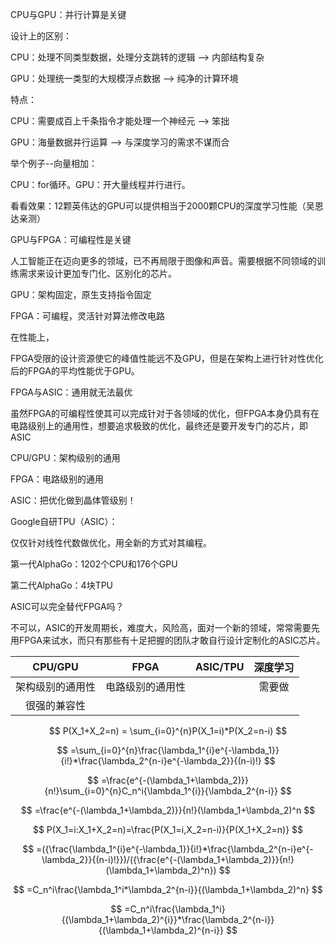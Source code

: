 CPU与GPU：并行计算是关键

设计上的区别：

CPU：处理不同类型数据，处理分支跳转的逻辑 --> 内部结构复杂

GPU：处理统一类型的大规模浮点数据 --> 纯净的计算环境

特点：

CPU：需要成百上千条指令才能处理一个神经元 --> 笨拙

GPU：海量数据并行运算 --> 与深度学习的需求不谋而合

举个例子--向量相加：

CPU：for循环。GPU：开大量线程并行进行。

看看效果：12颗英伟达的GPU可以提供相当于2000颗CPU的深度学习性能（吴恩达亲测）



GPU与FPGA：可编程性是关键

人工智能正在迈向更多的领域，已不再局限于图像和声音。需要根据不同领域的训练需求来设计更加专门化、区别化的芯片。

GPU：架构固定，原生支持指令固定

FPGA：可编程，灵活针对算法修改电路

在性能上，

FPGA受限的设计资源使它的峰值性能远不及GPU，但是在架构上进行针对性优化后的FPGA的平均性能优于GPU。



FPGA与ASIC：通用就无法最优

虽然FPGA的可编程性使其可以完成针对于各领域的优化，但FPGA本身仍具有在电路级别上的通用性，想要追求极致的优化，最终还是要开发专门的芯片，即ASIC

CPU/GPU：架构级别的通用

FPGA：电路级别的通用

ASIC：把优化做到晶体管级别！

Google自研TPU（ASIC）：

仅仅针对线性代数做优化，用全新的方式对其编程。

第一代AlphaGo：1202个CPU和176个GPU

第二代AlphaGo：4块TPU

ASIC可以完全替代FPGA吗？

不可以，ASIC的开发周期长，难度大，风险高，面对一个新的领域，常常需要先用FPGA来试水，而只有那些有十足把握的团队才敢自行设计定制化的ASIC芯片。







|     CPU/GPU      |       FPGA       | ASIC/TPU | 深度学习 |
| :--------------: | :--------------: | :------: | :------: |
| 架构级别的通用性 | 电路级别的通用性 |          |  需要做  |
|   很强的兼容性   |                  |          |          |




$$
P(X_1+X_2=n) = \sum_{i=0}^{n}P(X_1=i)*P(X_2=n-i)
$$

$$
=\sum_{i=0}^{n}\frac{\lambda_1^{i}e^{-\lambda_1}}{i!}*\frac{\lambda_2^{n-i}e^{-\lambda_2}}{(n-i)!}
$$

$$
=\frac{e^{-(\lambda_1+\lambda_2)}}{n!}\sum_{i=0}^{n}C_n^i{\lambda_1^{i}}{\lambda_2^{n-i}}
$$

$$
=\frac{e^{-(\lambda_1+\lambda_2)}}{n!}(\lambda_1+\lambda_2)^n
$$

$$
P(X_1=i:X_1+X_2=n)=\frac{P(X_1=i,X_2=n-i)}{P(X_1+X_2=n)}
$$

$$
=({\frac{\lambda_1^{i}e^{-\lambda_1}}{i!}*\frac{\lambda_2^{n-i}e^{-\lambda_2}}{(n-i)!}})/({\frac{e^{-(\lambda_1+\lambda_2)}}{n!}(\lambda_1+\lambda_2)^n})
$$

$$
=C_n^i\frac{\lambda_1^i*\lambda_2^{n-i}}{(\lambda_1+\lambda_2)^n}
$$

$$
=C_n^i\frac{\lambda_1^i}{(\lambda_1+\lambda_2)^{i}}*\frac{\lambda_2^{n-i}}{(\lambda_1+\lambda_2)^{n-i}}
$$

